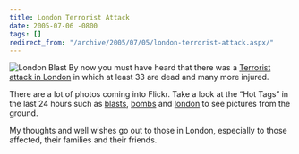 ```yaml
---
title: London Terrorist Attack
date: 2005-07-06 -0800
tags: []
redirect_from: "/archive/2005/07/05/london-terrorist-attack.aspx/"
---
```


![London Blast](https://haacked.com/images/LondonBlast.jpg) By now you
must have heard that there was a [Terrorist attack in
London](http://www.cnn.com/2005/WORLD/europe/07/07/london.tube/index.html)
in which at least 33 are dead and many more injured.

There are a lot of photos coming into Flickr. Take a look at the “Hot
Tags” in the last 24 hours such as
[blasts](http://www.flickr.com/photos/tags/blasts/),
[bombs](http://www.flickr.com/photos/tags/bombs/) and
[london](http://www.flickr.com/photos/tags/london/) to see pictures from
the ground.

My thoughts and well wishes go out to those in London, especially to
those affected, their families and their friends.

